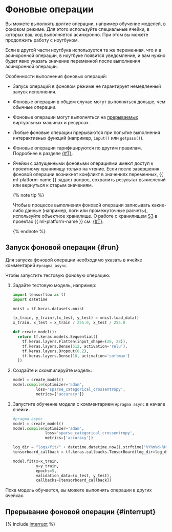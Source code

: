 # Фоновые операции

Вы можете выполнять долгие операции, например обучение моделей, в фоновом режиме. Для этого используйте специальные ячейки, в которых ваш код выполняется асинхронно. При этом вы можете продолжить работу с ноутбуком.

Если в другой части ноутбука используется та же переменная, что и в асинхронной операции, в ноутбуке появится уведомление, и вам нужно будет явно указать значение переменной после выполнения асинхронной операции.

Особенности выполнения фоновых операций:
* Запуск операций в фоновом режиме не гарантирует немедленный запуск исполнения.
* Фоновые операции в общем случае могут выполняться дольше, чем обычные операции.
* Фоновые операции могут выполняться на [прерываемых](../../compute/concepts/preemptible-vm.md) виртуальных машинах и ресурсах.
* Любые фоновые операции прерываются при попытке выполнения интерактивных функций (например, `input()` или `getpass()`).
* Фоновые операции тарифицируются по другим правилам. Подробнее в разделе [{#T}](../pricing.md).
* Ячейки с запущенными фоновыми операциями имеют доступ к проектному хранилищу только на чтение. Если после завершения фоновой операции возникнет конфликт в значениях переменных, {{ ml-platform-name }} задаст вопрос, сохранить результат вычислений или вернуться к старым значениям.

  {% note tip %}

  Чтобы в процессе выполнения фоновой операции записывать какие-либо данные (например, логи или промежуточные расчеты), используйте объектное хранилище. О работе с хранилищем [S3](../../glossary/s3.md) в проектах {{ ml-platform-name }} см. [{#T}](../operations/data/connect-to-s3.md).

  {% endnote %}


## Запуск фоновой операции {#run}

Для запуска фоновой операции необходимо указать в ячейке комментарий `#pragma async`.

Чтобы запустить тестовую фоновую операцию:
1. Задайте тестовую модель, например:

    ```python
    import tensorflow as tf
    import datetime

    mnist = tf.keras.datasets.mnist

    (x_train, y_train),(x_test, y_test) = mnist.load_data()
    x_train, x_test = x_train / 255.0, x_test / 255.0

    def create_model():
      return tf.keras.models.Sequential([
        tf.keras.layers.Flatten(input_shape=(28, 28)),
        tf.keras.layers.Dense(512, activation='relu'),
        tf.keras.layers.Dropout(0.2),
        tf.keras.layers.Dense(10, activation='softmax')
      ])
    ```

1. Создайте и скомпилируйте модель:

    ```python
    model = create_model()
    model.compile(optimizer='adam',
              loss='sparse_categorical_crossentropy',
              metrics=['accuracy'])
    ```

1. Запустите обучение модели с комментарием `#pragma async` в начале ячейки:

    ```python
    #pragma async
    model = create_model()
    model.compile(optimizer='adam',
                  loss='sparse_categorical_crossentropy',
                  metrics=['accuracy'])

    log_dir = "logs/fit/" + datetime.datetime.now().strftime("%Y%m%d-%H%M%S")
    tensorboard_callback = tf.keras.callbacks.TensorBoard(log_dir=log_dir, histogram_freq=1)

    model.fit(x=x_train,
              y=y_train,
              epochs=5,
              validation_data=(x_test, y_test),
              callbacks=[tensorboard_callback])
    ```

Пока модель обучается, вы можете выполнять операции в других ячейках.

## Прерывание фоновой операции {#interrupt}

{% include [interrupt](../../_includes/datasphere/interrupt-cell.md) %}
